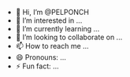 - 👋 Hi, I’m @PELPONCH
- 👀 I’m interested in ...
- 🌱 I’m currently learning ...
- 💞️ I’m looking to collaborate on ...
- 📫 How to reach me ...
- 😄 Pronouns: ...
- ⚡ Fun fact: ...

<!---
PELPONCH/PELPONCH is a ✨ special ✨ repository because its `README.md` (this file) appears on your GitHub profile.
You can click the Preview link to take a look at your changes.
--->
